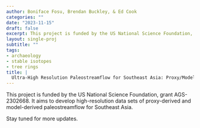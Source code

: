 ```yaml
---
author: Boniface Fosu, Brendan Buckley, & Ed Cook
categories: ""
date: "2023-11-15"
draft: false
excerpt: This project is funded by the US National Science Foundation, grant AGS-2302668. It aims to develop high-resolution data sets of proxy-derived and model-derived paleostreamflow for Southeast Asia. 
layout: single-proj
subtitle: ""
tags:
- archaeology
- stable isotopes
- tree rings
title: |
  Ultra-High Resolution Paleostreamflow for Southeast Asia: Proxy/Model Comparison
---
```


This project is funded by the US National Science Foundation, grant AGS-2302668. It aims to develop high-resolution data sets of proxy-derived and model-derived paleostreamflow for Southeast Asia. 

Stay tuned for more updates.